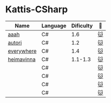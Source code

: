 # Kattis-CSharp

|Name|Language|Dificulty|🔗|
|----|----|----|----|
|[aaah](https://github.com/stancovich/Kattis/tree/main/KattisCSharpSolutions/aaah)|C#|1.6|[:cat:](https://open.kattis.com/problems/aaah)|
|[autori](https://github.com/stancovich/Kattis/tree/main/KattisCSharpSolutions/autori)|C#|1.2|[:cat:](https://open.kattis.com/problems/autori)|
|[everywhere](https://github.com/stancovich/Kattis/tree/main/KattisCSharpSolutions/everywhere)|C#|1.4|[:cat:](https://open.kattis.com/problems/everywhere)|
|[heimavinna](https://github.com/stancovich/Kattis/tree/main/KattisCSharpSolutions/heimavinna)|C#|1.1-1.3|[:cat:](https://open.kattis.com/problems/heimavinna)|
|[]()|C#||[:cat:]()|
|[]()|C#||[:cat:]()|
|[]()|C#||[:cat:]()|
|[]()|C#||[:cat:]()|


